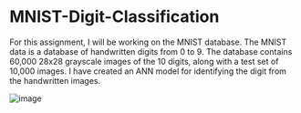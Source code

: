 # MNIST-Digit-Classification

For this assignment, I will be working on the MNIST database. The MNIST data is a database of handwritten digits from 0 to 9. The database contains 60,000 28x28 grayscale images of the 10 digits, along with a test set of 10,000 images. I have created an ANN model for identifying the digit from the handwritten images.

![image](https://user-images.githubusercontent.com/85127724/145874516-582d0834-db95-45b8-adf8-bff39da982bb.png)
